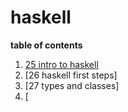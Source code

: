 # haskell

**table of contents**

1.  [25 intro to haskell](./25-intro/README.md)
2.  [26 haskell first steps]
3.  [27 types and classes]
4.  [
